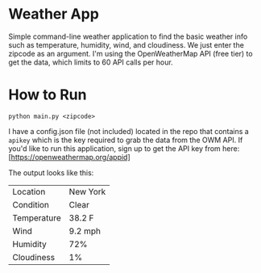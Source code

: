 # Weather App

Simple command-line weather application to find the basic weather info such as temperature, humidity, wind, and cloudiness. We just enter the zipcode as an argument. I'm using the OpenWeatherMap API (free tier) to get the data, which limits to 60 API calls per hour. 

# How to Run

`python main.py <zipcode>`

I have a config.json file (not included) located in the repo that contains a `apikey` which is the key required to grab the data from the OWM API. If you'd like to run this application, sign up to get the API key from here: [https://openweathermap.org/appid]

The output looks like this:

| | |
| ----------- | --------
| Location    | New York
| Condition   | Clear
| Temperature | 38.2 F
| Wind        | 9.2 mph
| Humidity    | 72%
| Cloudiness  | 1%
